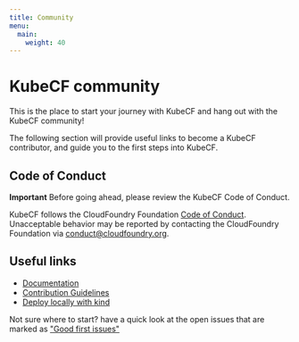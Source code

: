 ```yaml
---
title: Community
menu:
  main:
    weight: 40
---
```



# KubeCF community

This is the place to start your journey with KubeCF and hang out with the KubeCF community!

The following section will provide useful links to become a KubeCF contributor, and guide you to the first steps into KubeCF.

## Code of Conduct

**Important** Before going ahead, please review the KubeCF Code of Conduct.

KubeCF follows the CloudFoundry Foundation [Code of Conduct](https://www.cloudfoundry.org/code-of-conduct/). Unacceptable behavior may be reported by contacting the CloudFoundry Foundation via <conduct@cloudfoundry.org>.

## Useful links

- [Documentation](https://kubecf.io/docs)
- [Contribution Guidelines](https://kubecf.io/docs/contribution-guidelines/)
- [Deploy locally with kind](https://kubecf.io/docs/tutorials/deploy-kind/)

Not sure where to start? have a quick look at the open issues that are marked as ["Good first issues"](https://github.com/cloudfoundry-incubator/kubecf/issues?q=is%3Aissue+is%3Aopen+label%3A%22good+first+issue%22)

